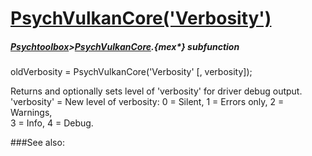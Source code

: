# [PsychVulkanCore('Verbosity')](PsychVulkanCore-Verbosity) 
##### [Psychtoolbox](Psychtoolbox)>[PsychVulkanCore](PsychVulkanCore).{mex*} subfunction

oldVerbosity = PsychVulkanCore('Verbosity' [, verbosity]);

Returns and optionally sets level of 'verbosity' for driver debug output.  
'verbosity' = New level of verbosity: 0 = Silent, 1 = Errors only, 2 = Warnings,  
3 = Info, 4 = Debug.  
  


###See also:

